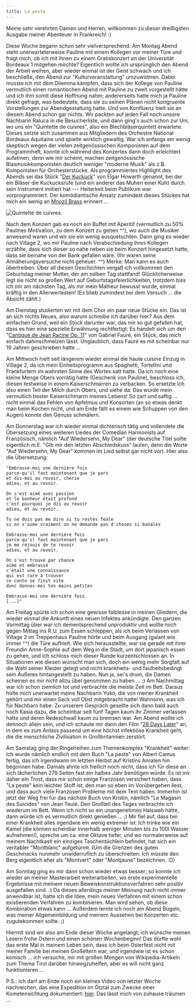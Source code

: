 ```yaml
---
title: La peste
---
```


Meine sehr verehrten Damen und Herren, willkommen zu dieser dreißigsten Ausgabe meiner Abenteuer in Frankreich! :)

Diese Woche begann schon sehr vielversprechend: Am Montag Abend steht unerwarteterweise Pauline mit einem Kollegen vor meiner Türe und fragt mich, ob ich mit ihnen zu einem Gratiskonzert an der Universität Bordeaux 1 mitgehen möchte? Eigentlich wollte ich ursprünglich den Abend der Arbeit weihen, aber wieder einmal ist der Geist schwach und ich beschließe, den Abend zur "Kulturveranstaltung" umzuwidmen. Dabei musste ich mit dem Dilemma kämpfen, dass sich der Kollege von Pauline vermutlich einen romantischen Abend mit Pauline zu zweit vorgestellt hätte und ich ihm somit diese Hoffnung nahm; andererseits hatte mich ja Pauline direkt gefragt, was bedeutete, dass sie zu seinen Plänen nicht kongruente Vorstellungen zur Abendgestaltung hatte. Und von Konfluenz hielt sie an diesem Abend schon gar nichts.
Wir packten auf jeden Fall noch unsere Nachbarin Raluca in die Besucherliste, und dann ging's auch schon zur Uni, wo uns ein "Quintette de cuivres", also ein Blechbläserquintett erwartete. Dieses setzte sich zusammen aus Mitgliedern des Orchestre National Bordeaux Aquitaine und spielte wirklich gewaltig. War ich anfangs ein wenig skeptisch wegen der vielen zeitgenössischen Komponisten auf dem Programmheft, konnte ich während des Konzertes dann doch erleichtert aufatmen, denn wie mir scheint, machen zeitgenössische Blasmusikkomponisten deutlich weniger "moderne Musik" als z.B. Komponisten für Orchesterstücke. Als programmiertes Highlight des Abends sei das Stück "[Der Kuckuck](http://www.youtube.com/watch?v=AlfIkg0mEMo)" von Elgar Howarth genannt, bei der ein Bläser die Kuckucksrufe (und ein anderer das Muhen einer Kuh) durch sein Instrument imitiert hat --- Heiterkeit beim Publikum war vorprogrammiert. Der komödiantische Ansatz zumindest dieses Stückes hat mich ein wenig an [Mnozil Brass](http://www.mnozilbrass.at/) erinnert ...

![Quintette de cuivres.]($media$/Photo2993.jpg)

Nach dem Konzert gab es noch ein Buffet mit Aperitif (vermutlich zu 50% Paulines Motivation, zu dem Konzert zu gehen ^^), wo auch die Musiker anwesend waren und wir sie ein wenig ausquetschten. Dann ging es wieder nach Village 2, wo mir Pauline nach Verabschiedung ihres Kollegen erzählte, dass sich dieser so nahe neben sie beim Konzert hingesetzt hatte, dass sie beinahe von der Bank gefallen wäre. (Ihr waren seine Annäherungsversuche nicht geheuer. ^^) Merke: Man kann es auch übertreiben.
Über all diesen Geschichten vergaß ich vollkommen den Geburtstag meiner Mutter, der am selben Tag stattfand! Glücklicherweise legt sie nicht so großen Wert auf Geburtstagsfeierlichkeiten, trotzdem biss ich mir am nächsten Tag, als mir mein Malheur bewusst wurde, einmal kräftig in den Allerwertesten! (Es blieb zumindest bei dem Versuch ... die Absicht zählt.)

Am Dienstag studierten wir mit dem Chor ein paar neue Stücke ein. Das ist an sich nichts Neues, also warum schreibe ich darüber hier? Aus dem einfachen Grund, weil ein Stück darunter war, das mir so gut gefallen hat, dass es hier eine spezielle Erwähnung rechtfertigt: Es handelt sich um den "[Cantique de Jean Racine Op. 11](http://www.youtube.com/watch?v=NzUMfVpugq4)" von Gabriel Fauré, ein Stück, das mich einfach dahinschmelzen lässt. Unglaublich, dass Fauré es mit scheinbar nur 19 Jahren geschrieben hatte ...

Am Mittwoch hielt seit längerem wieder einmal die haute cuisine Einzug in Village 2, da ich mein Einheitsprogramm aus Spaghetti, Tortellini und Frankfurtern im wahrsten Sinne des Wortes satt hatte. Da ich noch eine kleine Menge Obers vorrätig hatte (Geschenk von Pauline), beschloss ich, diesen testweise in einem Kaiserschmarren zu verbacken. So ersetzte ich also einen Teil der Milch durch Obers, und siehe da: Das wurde mein vermutlich bester Kaiserschmarrn meines Lebens! So zart und saftig ... nicht einmal das Fehlen von Apfelmus und Konsorten (an so etwas denkt man beim Kochen nicht, und am Ende fällt es einem wie Schuppen von den Augen) konnte den Genuss schmälern.

Am Donnerstag war ich wieder einmal dichterisch tätig und vollendete die Übersetzung eines weiteren Liedes der Comedian Harmonists auf Französisch, nämlich "Auf Wiedersehn, My Dear" (der deutsche Titel sollte eigentlich m.E. "Gib mir den letzten Abschiedskuss" lauten, denn die Worte "Auf Wiedersehn, My Dear" kommen im Lied selbst gar nicht vor). Hier also die Übersetzung:

~~~
"Embrasse-moi une dernière fois
parce-qu'il faut maintenant que je pars
et dis-moi au revoir, chérie
adieu, et au revoir.

On s'est aimé avec passion
et le bonheur était profond
c'est pourquoi je dis au revoir
adieu, et au revoir.

Tu ne dois pas me dire si tu restes féale
si on s'aime vraiment on ne demande pas d'choses si banales

Embrasse-moi une dernière fois
parce-qu'il faut maintenant que je pars
je me réjouis de te revoir
adieu, et au revoir.

On s'est trouvé par chance
aimé et embrassé
c'était une connaissance
qui est rare à trouver
ce conte se finit vite
donc donnes-moi tes mains petites

Embrasse-moi une dernière fois
[...]"
~~~

Am Freitag spürte ich schon eine gewisse faiblesse in meinen Gliedern, die wieder einmal die Ankunft eines neuen Infektes ankündigte. Den ganzen Vormittag über war ich dementsprechend unproduktiv und wollte mich gegen Mittag ins R.U. zum Essen schleppen, als ich beim Verlassen von Village 2 im Treppenhaus Pauline hörte und beim Ausgang (galant wie immer ^^) die Türe aufhielt. Wie sich herausstellte, war sie gerade mit ihrer Freundin Anne-Sophie auf dem Weg in die Stadt, um dort japanisch essen zu gehen, und ich schloss mich dieser Runde kurzentschlossen an. In Situationen wie diesen wünscht man sich, doch ein wenig mehr Sorgfalt auf die Wahl seiner Kleider gelegt und nicht krankheits- und faulheitsbedingt sein Äußeres hintangestellt zu haben. Nun ja, sei's drum, die Damen scheinen es mir nicht allzu übel genommen zu haben ... ;)
Am Nachmittag war ich schon ziemlich tot und verbrachte die meiste Zeit im Bett. Daraus holte mich unerwartet meine Nachbarin Yuko, die von meiner Krankheit gehört und mir einen Sack voll Obst mitgebracht hatte! Wahnsinn, was ich für Nachbarn habe. Zu unserem Gespräch gesellte sich dann bald auch noch Kasia dazu, die scheinbar seit fünf Tagen kaum ihr Zimmer verlassen hatte und deren Redeschwall kaum zu bremsen war.
Am Abend wollte ich dennoch allein sein, und ich schaute mir dann den Film "[28 Days Later](http://en.wikipedia.org/wiki/28_Days_Later)" an, in dem es zum Anlass passend um eine höchst infektiöse Krankheit geht, die die menschliche Zivilisation in Großbritannien zerstört.

Am Samstag ging der Ringelreihen zum Themenkomplex "Krankheit" weiter: Ich wurde nämlich endlich mit dem Buch "La peste" von Albert Camus fertig, das ich irgendwann im letzten Herbst auf Kristins Anraten hin begonnen habe. Damals ahnte ich freilich noch nicht, dass ich für diese an sich lächerlichen 279 Seiten fast ein halbes Jahr benötigen würde. Es ist mir daher ein Trost, dass mir schon einige Franzosen versichert haben, dass "La peste" kein leichter Stoff ist, den man so eben im Vorübergehen liest, und dass auch viele Franzosen Probleme mit dem Text haben. Immerhin ist jetzt der Weg frei für das nächste Buch von Kristin, nämlich "Le Magasin des Suicides" von Jean Teulé.
Den Großteil des Tages verbrachte ich wiederum im Bett. Wenn ich nicht so ein unangenehmes Halsweh hätte, dann würde ich es vermutlich direkt genießen ... ;) Mir fiel auf, dass bei einer Krankheit alles irgendwie ein wenig extremer ist: Ich trinke wie ein Kamel (die können scheinbar innerhalb weniger Minuten bis zu 100l Wasser aufnehmen!), spreche um ca. eine Oktave tiefer, und wo normalerweise auf meinem Nachtkastl ein einziges Taschentüchlein befindet, hat sich ein veritabler "Montblanc" aufgetürmt. (Um die Grenzen des guten Geschmacks nunmehr unwiderruflich zu überschreiten: Ich müsste den Berg eigentlich eher als "Montvert" oder "Montjaune" bezeichnen. :D)

Am Sonntag ging es mir dann schon wieder etwas besser; so konnte ich wieder an meiner Masterarbeit weiterarbeiten, wo erste experimentelle Ergebnisse mit meinem neuen Beweiskonstruktionsverfahren sehr positiv ausgefallen sind. :) Da dieses allerdings meiner Meinung nach nicht immer anwendbar ist, hatte ich die Idee, mein neues Verfahren mit einem schon existierenden Verfahren zu kombinieren. Man wird sehen, ob diese Kombination etwas kann ...
Außerdem lernte ich noch am Abend Bügeln, was meiner Allgemeinbildung und meinem Aussehen bei Konzerten etc. zugutekommen sollte. ;)

Hiermit sind wir also am Ende dieser Woche angelangt; ich wünsche meinen Lesern frohe Ostern und einen schönen Wochenbeginn! Das dürfte wohl das erste Mal in meinem Leben sein, dass ich beim Osterfest nicht mit meiner Familie bei meinen Großeltern war, und irgendwie ist es schon komisch ... ich versuche, mir mit großen Mengen von Wikipedia-Artikeln zum Thema Tirol darüber hinwegzuhelfen, aber es will nicht ganz funktionieren ...

P.S.: Ich darf am Ende noch ein kleines Video von letzter Woche nachreichen, das eine Expedition im Ötztal zum Zwecke einer Kometensichtung dokumentiert: [hier](http://vimeo.com/62033421). Das lässt mich von zuhause träumen ...
